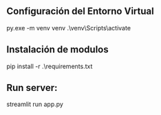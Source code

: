 ## Configuración del Entorno Virtual
py.exe -m venv venv
.\venv\Scripts\activate

## Instalación de modulos
pip install  -r .\requirements.txt

## Run server:
streamlit run app.py
